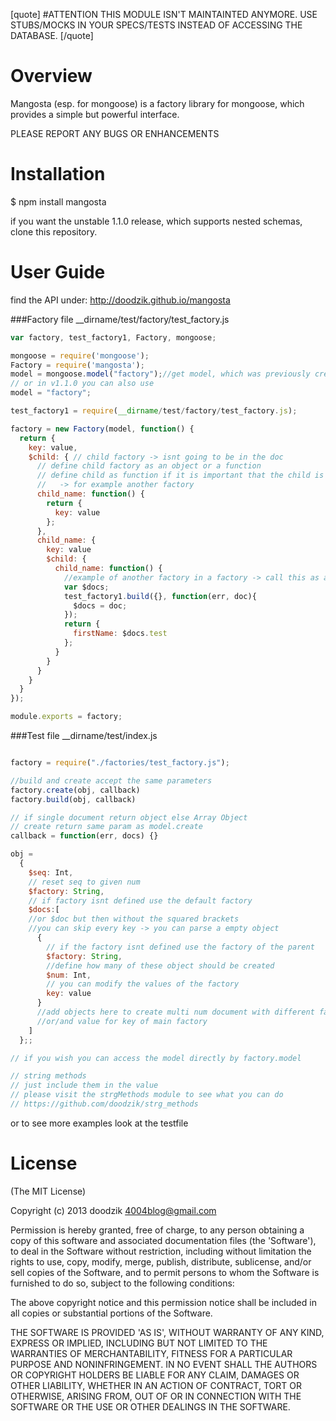 [quote]
#ATTENTION
THIS MODULE ISN'T MAINTAINTED ANYMORE.
USE STUBS/MOCKS IN YOUR SPECS/TESTS INSTEAD OF ACCESSING THE DATABASE.
[/quote]

# Overview

Mangosta (esp. for mongoose) is a factory library for mongoose, which provides a simple but powerful interface.

PLEASE REPORT ANY BUGS OR ENHANCEMENTS

# Installation

$ npm install mangosta

if you want the unstable 1.1.0 release, which supports nested schemas, clone this repository.

# User Guide

find the API under: http://doodzik.github.io/mangosta

###Factory file
__dirname/test/factory/test_factory.js

```javascript
var factory, test_factory1, Factory, mongoose;

mongoose = require('mongoose');
Factory = require('mangosta');
model = mongoose.model("factory");//get model, which was previously created
// or in v1.1.0 you can also use
model = "factory";

test_factory1 = require(__dirname/test/factory/test_factory.js);

factory = new Factory(model, function() {
  return {
    key: value,
    $child: { // child factory -> isnt going to be in the doc
      // define child factory as an object or a function
      // define child as function if it is important that the child is build on every build/create operation 
      //   -> for example another factory
      child_name: function() {
        return {
          key: value
        };
      },
      child_name: {
        key: value
        $child: {
          child_name: function() {
            //example of another factory in a factory -> call this as a regular child no changes needed
            var $docs;
            test_factory1.build({}, function(err, doc){
              $docs = doc;
            });
            return {
              firstName: $docs.test
            };
          }
        }
      }
    }
  }
});

module.exports = factory;
```

###Test file
__dirname/test/index.js

```javascript

factory = require("./factories/test_factory.js");

//build and create accept the same parameters
factory.create(obj, callback)
factory.build(obj, callback)

// if single document return object else Array Object
// create return same param as model.create
callback = function(err, docs) {}

obj =
  {
    $seq: Int,
    // reset seq to given num
    $factory: String,
    // if factory isnt defined use the default factory 
    $docs:[ 
    //or $doc but then without the squared brackets
    //you can skip every key -> you can parse a empty object
      {
        // if the factory isnt defined use the factory of the parent
        $factory: String,
        //define how many of these object should be created
        $num: Int,
        // you can modify the values of the factory
        key: value
      }
      //add objects here to create multi num document with different factory 
      //or/and value for key of main factory
    ]
  };;

// if you wish you can access the model directly by factory.model

// string methods
// just include them in the value
// please visit the strgMethods module to see what you can do
// https://github.com/doodzik/strg_methods

```

or to see more examples look at the testfile

# License

(The MIT License)

Copyright (c) 2013 doodzik <4004blog@gmail.com>

Permission is hereby granted, free of charge, to any person obtaining a copy of this software and associated documentation files (the 'Software'), to deal in the Software without restriction, including without limitation the rights to use, copy, modify, merge, publish, distribute, sublicense, and/or sell copies of the Software, and to permit persons to whom the Software is furnished to do so, subject to the following conditions:

The above copyright notice and this permission notice shall be included in all copies or substantial portions of the Software.

THE SOFTWARE IS PROVIDED 'AS IS', WITHOUT WARRANTY OF ANY KIND, EXPRESS OR IMPLIED, INCLUDING BUT NOT LIMITED TO THE WARRANTIES OF MERCHANTABILITY, FITNESS FOR A PARTICULAR PURPOSE AND NONINFRINGEMENT. IN NO EVENT SHALL THE AUTHORS OR COPYRIGHT HOLDERS BE LIABLE FOR ANY CLAIM, DAMAGES OR OTHER LIABILITY, WHETHER IN AN ACTION OF CONTRACT, TORT OR OTHERWISE, ARISING FROM, OUT OF OR IN CONNECTION WITH THE SOFTWARE OR THE USE OR OTHER DEALINGS IN THE SOFTWARE.
